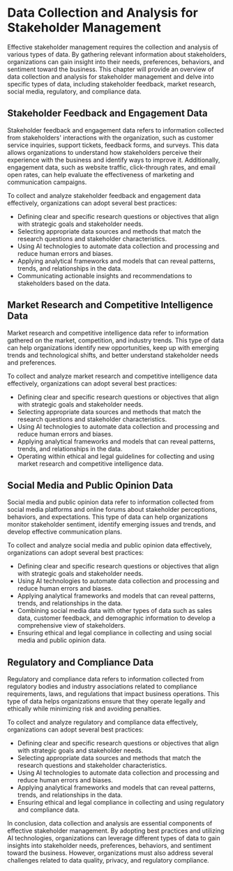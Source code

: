 Data Collection and Analysis for Stakeholder Management
=======================================================

Effective stakeholder management requires the collection and analysis of various types of data. By gathering relevant information about stakeholders, organizations can gain insight into their needs, preferences, behaviors, and sentiment toward the business. This chapter will provide an overview of data collection and analysis for stakeholder management and delve into specific types of data, including stakeholder feedback, market research, social media, regulatory, and compliance data.

Stakeholder Feedback and Engagement Data
----------------------------------------

Stakeholder feedback and engagement data refers to information collected from stakeholders' interactions with the organization, such as customer service inquiries, support tickets, feedback forms, and surveys. This data allows organizations to understand how stakeholders perceive their experience with the business and identify ways to improve it. Additionally, engagement data, such as website traffic, click-through rates, and email open rates, can help evaluate the effectiveness of marketing and communication campaigns.

To collect and analyze stakeholder feedback and engagement data effectively, organizations can adopt several best practices:

* Defining clear and specific research questions or objectives that align with strategic goals and stakeholder needs.
* Selecting appropriate data sources and methods that match the research questions and stakeholder characteristics.
* Using AI technologies to automate data collection and processing and reduce human errors and biases.
* Applying analytical frameworks and models that can reveal patterns, trends, and relationships in the data.
* Communicating actionable insights and recommendations to stakeholders based on the data.

Market Research and Competitive Intelligence Data
-------------------------------------------------

Market research and competitive intelligence data refer to information gathered on the market, competition, and industry trends. This type of data can help organizations identify new opportunities, keep up with emerging trends and technological shifts, and better understand stakeholder needs and preferences.

To collect and analyze market research and competitive intelligence data effectively, organizations can adopt several best practices:

* Defining clear and specific research questions or objectives that align with strategic goals and stakeholder needs.
* Selecting appropriate data sources and methods that match the research questions and stakeholder characteristics.
* Using AI technologies to automate data collection and processing and reduce human errors and biases.
* Applying analytical frameworks and models that can reveal patterns, trends, and relationships in the data.
* Operating within ethical and legal guidelines for collecting and using market research and competitive intelligence data.

Social Media and Public Opinion Data
------------------------------------

Social media and public opinion data refer to information collected from social media platforms and online forums about stakeholder perceptions, behaviors, and expectations. This type of data can help organizations monitor stakeholder sentiment, identify emerging issues and trends, and develop effective communication plans.

To collect and analyze social media and public opinion data effectively, organizations can adopt several best practices:

* Defining clear and specific research questions or objectives that align with strategic goals and stakeholder needs.
* Using AI technologies to automate data collection and processing and reduce human errors and biases.
* Applying analytical frameworks and models that can reveal patterns, trends, and relationships in the data.
* Combining social media data with other types of data such as sales data, customer feedback, and demographic information to develop a comprehensive view of stakeholders.
* Ensuring ethical and legal compliance in collecting and using social media and public opinion data.

Regulatory and Compliance Data
------------------------------

Regulatory and compliance data refers to information collected from regulatory bodies and industry associations related to compliance requirements, laws, and regulations that impact business operations. This type of data helps organizations ensure that they operate legally and ethically while minimizing risk and avoiding penalties.

To collect and analyze regulatory and compliance data effectively, organizations can adopt several best practices:

* Defining clear and specific research questions or objectives that align with strategic goals and stakeholder needs.
* Selecting appropriate data sources and methods that match the research questions and stakeholder characteristics.
* Using AI technologies to automate data collection and processing and reduce human errors and biases.
* Applying analytical frameworks and models that can reveal patterns, trends, and relationships in the data.
* Ensuring ethical and legal compliance in collecting and using regulatory and compliance data.

In conclusion, data collection and analysis are essential components of effective stakeholder management. By adopting best practices and utilizing AI technologies, organizations can leverage different types of data to gain insights into stakeholder needs, preferences, behaviors, and sentiment toward the business. However, organizations must also address several challenges related to data quality, privacy, and regulatory compliance.
